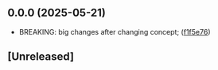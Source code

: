 ## 0.0.0 (2025-05-21)

* BREAKING: big changes after changing concept; ([f1f5e76](https://github.com/easylayer/core/commit/f1f5e76))


## [Unreleased]